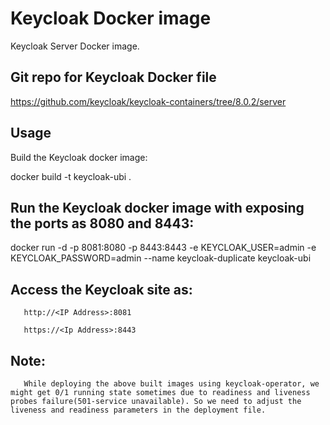 # Keycloak Docker image

Keycloak Server Docker image.

## Git repo for Keycloak Docker file
   
   https://github.com/keycloak/keycloak-containers/tree/8.0.2/server

## Usage

Build the Keycloak docker image:

   docker build -t keycloak-ubi .

## Run the Keycloak docker image with exposing the ports as 8080 and 8443:

   docker run -d -p 8081:8080 -p 8443:8443 -e KEYCLOAK_USER=admin -e KEYCLOAK_PASSWORD=admin --name keycloak-duplicate keycloak-ubi

## Access the Keycloak site as:
```
   http://<IP Address>:8081
```   
```
   https://<Ip Address>:8443
```

## Note:
```
   While deploying the above built images using keycloak-operator, we might get 0/1 running state sometimes due to readiness and liveness probes failure(501-service unavailable). So we need to adjust the liveness and readiness parameters in the deployment file.
```   